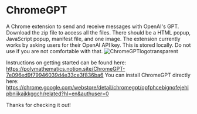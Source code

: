 # ChromeGPT
A Chrome extension to send and receive messages with OpenAI's GPT. 
Download the zip file to access all the files. There should be a HTML popup, JavaScript popup, manifest file, and one image.
The extension currently works by asking users for their OpenAI API key. This is stored locally. Do not use if you are not comfortable with that.
![ChromeGPTlogotransparent](https://user-images.githubusercontent.com/58536863/205682549-129924d8-13f5-470a-acc9-64cc2453fa05.png)

Instructions on getting started can be found here: https://polymathematics.notion.site/ChromeGPT-7e096ed9f79946039d4e33ce3f836ba6
You can install ChromeGPT directly here: https://chrome.google.com/webstore/detail/chromegpt/opfphcebignofejehlpbniikajkkggch/related?hl=en&authuser=0

Thanks for checking it out!
